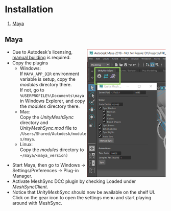 # Installation

1. [Maya](#maya)

## Maya

<img align="right" src="../Images/MeshSyncClientMaya.png" height=400>

* Due to Autodesk's licensing, [manual building](BuildDCCPlugins.md) is required.
* Copy the plugins
  - Windows:   
    If `MAYA_APP_DIR` environment variable is setup, copy the *modules* directory there.  
    If not, go to `%USERPROFILE%\Documents\maya` in Windows Explorer, and copy the *modules* directory there.
  - Mac:   
    Copy the *UnityMeshSync* directory and *UnityMeshSync.mod* file to `/Users/Shared/Autodesk/modules/maya`.
  - Linux:  
    Copy the *modules* directory to `~/maya/<maya_version)`
  
  
- Start Maya, then go to Windows -> Settings/Preferences -> Plug-in Manager.
- Activate MeshSync DCC plugin by checking Loaded under *MeshSyncClient*.
- Notice that *UnityMeshSync* should now be available on the shelf UI.  
  Click on the gear icon to open the settings menu and start playing around with MeshSync.
  
  




